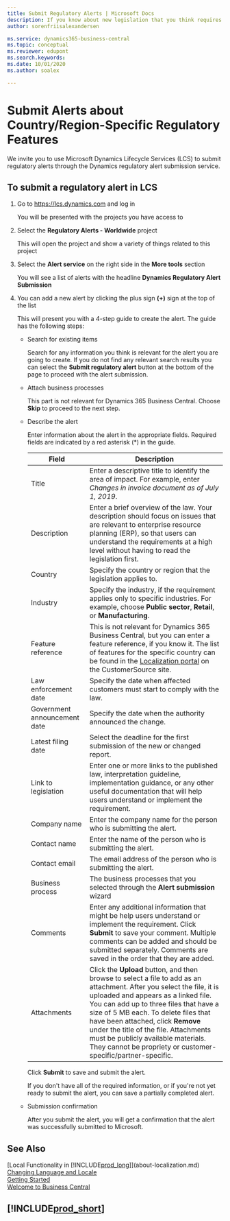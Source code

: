 ```yaml
---
title: Submit Regulatory Alerts | Microsoft Docs
description: If you know about new legislation that you think requires feature support in Business Central, you can follow this guide to submit a regulatory alert to the product team.
author: sorenfriisalexandersen

ms.service: dynamics365-business-central
ms.topic: conceptual
ms.reviewer: edupont
ms.search.keywords:
ms.date: 10/01/2020
ms.author: soalex

---
```

# Submit Alerts about Country/Region-Specific Regulatory Features

We invite you to use Microsoft Dynamics Lifecycle Services (LCS) to submit regulatory alerts through the Dynamics regulatory alert submission service.  

## To submit a regulatory alert in LCS

1. Go to https://lcs.dynamics.com and log in  

    You will be presented with the projects you have access to

2. Select the **Regulatory Alerts - Worldwide** project

    This will open the project and show a variety of things related to this project

3. Select the **Alert service** on the right side in the **More tools** section

    You will see a list of alerts with the headline **Dynamics Regulatory Alert Submission**

4. You can add a new alert by clicking the plus sign **(+)** sign at the top of the list

    This will present you with a 4-step guide to create the alert. The guide has the following steps:
    - Search for existing items

        Search for any information you think is relevant for the alert you are going to create. If you do not find any relevant search results you can select the **Submit regulatory alert** button at the bottom of the page to proceed with the alert submission.
    - Attach business processes

        This part is not relevant for Dynamics 365 Business Central. Choose **Skip** to proceed to the next step.
    - Describe the alert

        Enter information about the alert in the appropriate fields. Required fields are indicated by a red asterisk (\*) in the guide.

        |Field        |Description                               |
        |-------------|------------------------------------------|
        |Title  | Enter a descriptive title to identify the area of impact. For example, enter *Changes in invoice document as of July 1, 2019*. |
        |Description  | Enter a brief overview of the law. Your description should focus on issues that are relevant to enterprise resource planning (ERP), so that users can understand the requirements at a high level without having to read the legislation first.|
        |Country  | Specify the country or region that the legislation applies to.|
        |Industry| Specify the industry, if the requirement applies only to specific industries. For example, choose **Public sector**, **Retail**, or **Manufacturing**.|
        |Feature reference  | This is not relevant for Dynamics 365 Business Central, but you can enter a feature reference, if you know it. The list of features for the specific country can be found in the [Localization portal](https://docs.microsoft.com/dynamics/s-e/) on the CustomerSource site. |
        |Law enforcement date  | Specify the date when affected customers must start to comply with the law.|
        |Government announcement date  | Specify the date when the authority announced the change.|
        |Latest filing date  | Select the deadline for the first submission of the new or changed report.|
        |Link to legislation  | Enter one or more links to the published law, interpretation guideline, implementation guidance, or any other useful documentation that will help users understand or implement the requirement.|
        |Company name  | Enter the company name for the person who is submitting the alert.|
        |Contact name  | Enter the name of the person who is submitting the alert. |
        |Contact email  | The email address of the person who is submitting the alert.|
        |Business process  | The business processes that you selected through the **Alert submission** wizard|
        |Comments  | Enter any additional information that might be help users understand or implement the requirement. Click **Submit** to save your comment. Multiple comments can be added and should be submitted separately. Comments are saved in the order that they are added. |
        |Attachments  | Click the **Upload** button, and then browse to select a file to add as an attachment. After you select the file, it is uploaded and appears as a linked file. You can add up to three files that have a size of 5 MB each. To delete files that have been attached, click **Remove** under the title of the file. Attachments must be publicly available materials. They cannot be propriety or customer-specific/partner-specific.|

        Click **Submit** to save and submit the alert.

        If you don't have all of the required information, or if you're not yet ready to submit the alert, you can save a partially completed alert.

    - Submission confirmation

      After you submit the alert, you will get a confirmation that the alert was successfully submitted to Microsoft.

## See Also

[Local Functionality in [!INCLUDE[prod_long](includes/prod_long.md)]](about-localization.md)  
[Changing Language and Locale](about-locale-language.md)  
[Getting Started](product-get-started.md)  
[Welcome to Business Central](index.md)  

## [!INCLUDE[prod_short](includes/free_trial_md.md)]  
